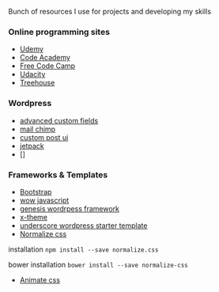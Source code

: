 Bunch of resources I use for projects and developing my skills


### Online programming sites


-  [Udemy](https://www.udemy.com)
-  [Code Academy](https://www.codecademy.com)
-  [Free Code Camp](https://www.freecodecamp.com)
-  [Udacity](https://www.udacity.com)
-  [Treehouse](https://www.teamtreehouse.com)




### Wordpress 

- [advanced custom fields](https://www.advancedcustomfields.com/)
- [mail chimp]()
- [custom post ui](https://wordpress.org/plugins/custom-post-type-ui/)
- [jetpack](https://wordpress.org/plugins/jetpack/)
- []


### Frameworks & Templates 

- [Bootstrap](http://getbootstrap.com) 
- [wow javascript](https://github.com/matthieua/WOW)
- [genesis wordrpess framework](https://github.com/matthieua/WOW) 
- [x-theme](https://github.com/matthieua/WOW) 
- [underscore wordpress starter template](https://github.com/matthieua/WOW) 
- [Normalize css](https://necolas.github.io/normalize.css)

 installation `npm install --save normalize.css`

 bower installation `bower install --save normalize-css`
- [Animate css](https://daneden.github.io/animate.css/)




